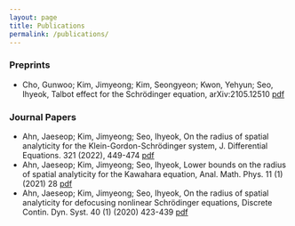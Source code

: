 ```yaml
---
layout: page
title: Publications
permalink: /publications/
---
```


### Preprints
- Cho, Gunwoo; Kim, Jimyeong; Kim, Seongyeon; Kwon, Yehyun; Seo, Ihyeok, Talbot effect for the Schrödinger equation, arXiv:2105.12510 [pdf](https://arxiv.org/pdf/2105.12510.pdf)

### Journal Papers
- Ahn, Jaeseop; Kim, Jimyeong; Seo, Ihyeok, On the radius of spatial analyticity for the Klein-Gordon-Schrödinger system, J. Differential Equations. 321 (2022), 449-474 [pdf](https://arxiv.org/pdf/2012.15514.pdf)
- Ahn, Jaeseop; Kim, Jimyeong; Seo, Ihyeok, Lower bounds on the radius of spatial analyticity for the Kawahara equation, Anal. Math. Phys. 11 (1) (2021) 28 [pdf](https://arxiv.org/pdf/1906.10076.pdf)
- Ahn, Jaeseop; Kim, Jimyeong; Seo, Ihyeok, On the radius of spatial analyticity for defocusing nonlinear Schrödinger equations, Discrete Contin. Dyn. Syst. 40 (1) (2020) 423-439 [pdf](https://arxiv.org/pdf/1902.10622.pdf) 